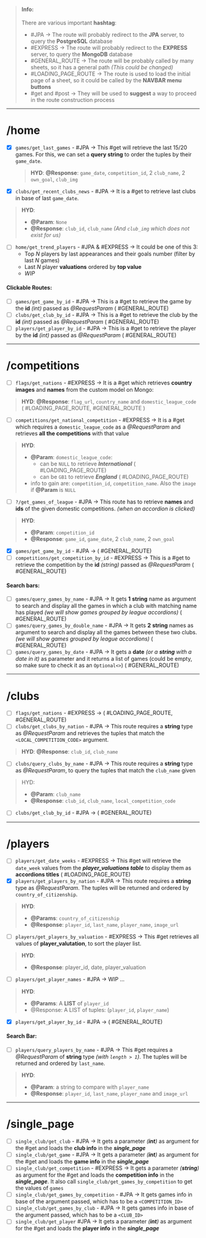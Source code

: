 > #### Info:
> There are various important **hashtag**:
> - #JPA $\rightarrow$ The route will probably redirect to the **JPA** server, to query the **PostgreSQL** database
> - #EXPRESS $\rightarrow$ The route will probably redirect to the **EXPRESS** server, to query the **MongoDB** database
> - #GENERAL_ROUTE  $\rightarrow$ The route will be probably called by many sheets, so it has a general path *(This could be changed)*
> - #LOADING_PAGE_ROUTE $\rightarrow$ The route is used to load the initial page of a sheet, so it could be called by the **NAVBAR menu buttons**
> - #get and #post $\rightarrow$ They will be used to **suggest** a way to proceed in the route construction process

---
# /home
- [x] `games/get_last_games` - #JPA $\rightarrow$ This #get will retrieve the last 15/20 games. For this, we can set a **query string** to order the tuples by their `game_date`.
	> **HYD**: **@Response**: `game_date`, `competition_id`, 2 `club_name`, 2 `own_goal`, `club_img`

- [x] `clubs/get_recent_clubs_news` - #JPA $\rightarrow$ It is a #get to retrieve last clubs in base of last `game_date`.
> **HYD**:
> - **@Param**: `None`
> - **@Response**: `club_id`, `club_name` *(And `club_img` which does not exist for us)*
- [ ] `home/get_trend_players` - #JPA & #EXPRESS  $\rightarrow$ It could be one of this 3:
	- Top $N$ players by last appearances and their goals number (filter by last $N$ games)
	- Last $N$ player **valuations** ordered by **top value**
	- $WIP$
#### Clickable Routes:
- [ ] `games/get_game_by_id` - #JPA $\rightarrow$ This is a #get to retrieve the game by the **id** *(int)* passed as *@RequestParam* ( #GENERAL_ROUTE)
- [ ] `clubs/get_club_by_id` - #JPA  $\rightarrow$ This is a #get to retrieve the club by the **id** *(int)* passed as *@RequestParam* ( #GENERAL_ROUTE)
- [ ] `players/get_player_by_id` - #JPA  $\rightarrow$ This is a #get to retrieve the player by the **id** *(int)* passed as *@RequestParam* ( #GENERAL_ROUTE)

---
# /competitions
- [ ] `flags/get_nations` - #EXPRESS $\rightarrow$ It is a #get which retrieves **country images** and **names** from the custom model on Mongo: 
> **HYD**: **@Response**: `flag_url`, `country_name` and `domestic_league_code` ( #LOADING_PAGE_ROUTE, #GENERAL_ROUTE )
- [ ] `competitions/get_national_competition` - #EXPRESS $\rightarrow$ It is a #get which requires a `domestic_league_code` as a *@RequestParam* and retrieves **all the competitions** with that value
> **HYD**:
> - **@Param**: `domestic_league_code`: 
> 	 - can be `NULL` to retrieve ***International*** ( #LOADING_PAGE_ROUTE)
> 	 - can be `GB1` to retrieve ***England*** ( #LOADING_PAGE_ROUTE)
>  -  info to gain are: `competition_id`, `competition_name`. Also the `image` if **@Param** is `NULL`
- [ ] `?/get_games_of_league` - #JPA $\rightarrow$ This route has to retrieve **names** and **ids** of the given domestic competitions. *(when an accordion is clicked)*
> **HYD**: 
> - **@Param**: `competition_id`
> - **@Response**:   `game_id`, `game_date`, 2 `club_name`, 2 `own_goal`
- [x] `games/get_game_by_id` - #JPA $\rightarrow$ ( #GENERAL_ROUTE)
- [ ] `competitions/get_competition_by_id` - #EXPRESS $\rightarrow$ This is a #get to retrieve the competition by the **id** *(string)* passed as *@RequestParam* ( #GENERAL_ROUTE)
#### Search bars:
- [ ] `games/query_games_by_name` - #JPA $\rightarrow$ It gets **1** **string** name as argument to search and display all the games in which a club with matching name has played *(we will show games grouped by league accordions)*  ( #GENERAL_ROUTE)
- [ ] `games/query_games_by_double_name` - #JPA $\rightarrow$ It gets **2** **string** names as argument to search and display all the games between these two clubs. *(we will show games grouped by league accordions)*  ( #GENERAL_ROUTE)
- [ ] `games/query_games_by_date` - #JPA $\rightarrow$ It gets a **date** *(or a **string** with a date in it)* as parameter and it returns a list of games (could be empty, so make sure to check it as an `Optional<>`) ( #GENERAL_ROUTE)

---
# /clubs
- [ ] `flags/get_nations` - #EXPRESS $\rightarrow$ ( #LOADING_PAGE_ROUTE, #GENERAL_ROUTE)
- [ ] `clubs/get_clubs_by_nation` - #JPA $\rightarrow$ This route requires a **string** type as *@RequestParam* and retrieves the tuples that match the `<LOCAL_COMPETITION_CODE>` argument.
> **HYD**: **@Response**: `club_id`, `club_name` 
- [ ] `clubs/query_clubs_by_name` - #JPA  $\rightarrow$ This route requires a **string** type as *@RequestParam*, to query the tuples that match the `club_name` given
> HYD: 
> - **@Param**: `club_name`
> - **@Response**: `club_id`, `club_name`, `local_competition_code`
- [ ] `clubs/get_club_by_id` - #JPA $\rightarrow$ ( #GENERAL_ROUTE)

---
# /players
- [ ] `players/get_date_weeks` - #EXPRESS $\rightarrow$ This #get will retrieve the `date_week` values from the ***player_valuations table*** to display them as **accordions titles** ( #LOADING_PAGE_ROUTE)
- [x] `players/get_players_by_nation` - #JPA $\rightarrow$ This route requires a **string** type as *@RequestParam*. The tuples will be returned and ordered by `country_of_citizenship`.
> **HYD**: 
> - **@Params**: `country_of_citizenship`
 > - **@Response**: `player_id`, `last_name`, `player_name`, `image_url`
- [ ] `players/get_players_by_valuation` - #EXPRESS $\rightarrow$ This #get retrieves all values of **player_valutation**, to sort the player list. 
> **HYD**: 
> - **@Response**: player_id, date, player_valuation
- [ ] `players/get_player_names` - #JPA $\rightarrow$ WIP ... 
> **HYD**:
> - **@Params**: A **LIST** of `player_id`
> - @Response: A LIST of tuples: (`player_id`, `player_name`)
- [x] `players/get_player_by_id` - #JPA $\rightarrow$ ( #GENERAL_ROUTE)
#### Search Bar:
- [ ] `players/query_players_by_name` - #JPA $\rightarrow$ This #get requires a *@RequestParam* of **string** type *(with `length > 1`)*. The tuples will be returned and ordered by `last_name`. 
> **HYD**:
> - **@Param**: a string to compare with `player_name` 
> - **@Response**: `player_id`, `last_name`, `player_name` and `image_url`

---
# /single_page
- [ ] `single_club/get_club` - #JPA $\rightarrow$ It gets a parameter *(**int**)* as argument for the #get and loads the **club info** in the ***single_page***
- [ ] `single_club/get_game` - #JPA $\rightarrow$ It gets a parameter *(**int**)* as argument for the #get and loads the **game info** in the ***single_page***
- [ ] `single_club/get_competition` - #EXPRESS $\rightarrow$ It gets a parameter *(**string**)* as argument for the #get and loads the **competition info** in the ***single_page***. It also call `single_club/get_games_by_competition` to get the values of `games`
- [ ] `single_club/get_games_by_competition` - #JPA $\rightarrow$ It gets games info in base of the argument passed, which has to be a `<COMPETITION_ID>`
- [ ] `single_club/get_games_by_club` - #JPA $\rightarrow$ It gets games info in base of the argument passed, which has to be a `<CLUB_ID>`
- [ ] `single_club/get_player` #JPA $\rightarrow$ It gets a parameter *(**int**)* as argument for the #get and loads the **player info** in the ***single_page***

